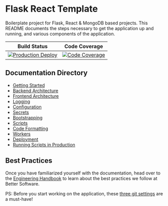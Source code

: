 # Flask React Template

Boilerplate project for Flask, React & MongoDB based projects. This README documents the steps necessary to get the application up and running, and various components of the application.

| Build Status                                                                                                                                                                                                                                     | Code Coverage                                                                                                                                                                                                                                                                                                   |
|--------------------------------------------------------------------------------------------------------------------------------------------------------------------------------------------------------------------------------------------------|-----------------------------------------------------------------------------------------------------------------------------------------------------------------------------------------------------------------------------------------------------------------------------------------------------------------|
| [![Production Deploy](https://github.com/jalantechnologies/rflask-boilerplate/actions/workflows/production_on_push.yml/badge.svg?branch=main)](https://github.com/jalantechnologies/rflask-boilerplate/actions/workflows/production_on_push.yml) | [![Code Coverage](https://sonarqube.platform.jalantechnologies.com/api/project_badges/measure?project=jalantechnologies_rflask-boilerplate&metric=coverage&token=a4dd71c68afbb8da4b7ed1026329bf0933298f79)](https://sonarqube.platform.jalantechnologies.com/dashboard?id=jalantechnologies_rflask-boilerplate) |

## Documentation Directory

- [Getting Started](docs/getting-started.md)
- [Backend Architecture](docs/backend-architecture.md)
- [Frontend Architecture](docs/frontend-architecture.md)
- [Logging](docs/logging.md)
- [Configuration](docs/configuration.md)
- [Secrets](docs/secrets.md)
- [Bootstrapping](docs/bootstrapping.md)
- [Scripts](docs/scripts.md)
- [Code Formatting](docs/code-formatting.md)
- [Workers](docs/workers.md)
- [Deployment](docs/deployment.md)
- [Running Scripts in Production](docs/running-scripts-in-production.md)

## Best Practices

Once you have familiarized yourself with the documentation, head over to the [Engineering Handbook](https://github.com/jalantechnologies/handbook/blob/main/engineering/index.md) to learn about the best practices we follow at Better Software.

PS: Before you start working on the application, these [three git settings](https://spin.atomicobject.com/git-configurations-default/) are a must-have!
